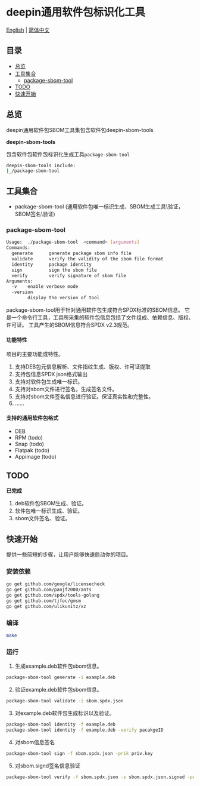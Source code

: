 
# deepin通用软件包标识化工具
[English](./README.md) | [简体中文](./README.zh_CN.md)

## 目录
- [总览](#overview)
- [工具集合](#sets)
  - [package-sbom-tool](#package-sbom-tool)
- [TODO](#todo)
- [快速开始](#quick-start)



## 总览<a name="overview"></a>
deepin通用软件包SBOM工具集包含软件包deepin-sbom-tools

**deepin-sbom-tools**

包含软件包软件包标识化生成工具`package-sbom-tool` 
 ```bash
deepin-sbom-tools include:
|_/package-sbom-tool  
 ```


## 工具集合<a name="sets"></a>
 - package-sbom-tool (通用软件包唯一标识生成、SBOM生成工具\验证，SBOM签名\验证)



### package-sbom-tool<a name="package-sbom-tool"></a>

```bash
Usage:  ./package-sbom-tool  <command> [arguments]
Commands:
  generate      generate package sbom info file
  validate      verify the validity of the sbom file format
  identity      package identity
  sign          sign the sbom file
  verify        verify signature of sbom file
Arguments:
  -v    enable verbose mode
  -version
        display the version of tool
```


package-sbom-tool用于针对通用软件包生成符合SPDX标准的SBOM信息。
它是一个命令行工具，工具所采集的软件包信息包括了文件组成、依赖信息、版权、许可证。
工具产生的SBOM信息符合SPDX v2.3规范。

#### 功能特性

项目的主要功能或特性。

1. 支持DEB包元信息解析、文件指纹生成、版权、许可证提取
2. 支持包信息SPDX json格式输出
3. 支持对软件包生成唯一标识。
4. 支持对sbom文件进行签名，生成签名文件。
5. 支持对sbom文件签名信息进行验证。保证真实性和完整性。
6. ......


#### 支持的通用软件包格式

- DEB
- RPM (todo)
- Snap (todo)
- Flatpak (todo)
- Appimage (todo)


## TODO<a name="todo"></a>

**已完成**

1. deb软件包SBOM生成、验证。
2. 软件包唯一标识生成、验证。
3. sbom文件签名、验证。



## 快速开始<a name="quick-start"></a>

提供一些简短的步骤，让用户能够快速启动你的项目。

### 安装依赖

```bash
go get github.com/google/licensecheck 
go get github.com/panjf2000/ants 
go get github.com/spdx/tools-golang 
go get github.com/tjfoc/gmsm
go get github.com/ulikunitz/xz
```

### 编译


```bash
make
```


### 运行

1. 生成example.deb软件包sbom信息。
```bash
package-sbom-tool generate -i example.deb
```

2. 验证example.deb软件包sbom信息。
```bash
package-sbom-tool validate -i sbom.spdx.json
```

3. 对example.deb软件包生成标识以及验证。
```bash
package-sbom-tool identity -f example.deb
package-sbom-tool identity -f example.deb -verify pacakgeID
```

4. 对sbom信息签名
```bash
package-sbom-tool sign -f sbom.spdx.json -prik priv.key
```

5. 对sbom.signd签名信息验证
```bash
package-sbom-tool verify -f sbom.spdx.json -s sbom.spdx.json.signed -pubk pub.key
```